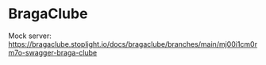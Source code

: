 # BragaClube

Mock server: https://bragaclube.stoplight.io/docs/bragaclube/branches/main/mj00i1cm0rm7o-swagger-braga-clube



